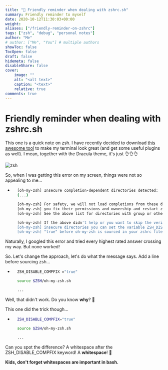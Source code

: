 ```yaml
---
title: "📌 Friendly reminder when dealing with zshrc.sh"
summary: Friendly reminder to myself
date: 2020-10-12T11:30:03+00:00
weight: 
aliases: ["/friendly-reminder-on-zshrc"]
tags: ["zsh", "debug", "personal notes"]
author: "Me"
# author: ["Me", "You"] # multiple authors
showToc: false
TocOpen: false
draft: false
hidemeta: false
disableShare: false
cover:
    image: ""
    alt: "<alt text>"
    caption: "<text>"
    relative: true
comments: true
---
```


<h1>Friendly reminder when dealing with zshrc.sh</h1>

This one is a quick note on zsh. I have recently decided to download [this awesome tool](https://ohmyz.sh/) to make my terminal look great (and get some useful plugins as well). I mean, together with the Dracula theme, it's just 👌👌👌 

![zsh](/images/4/zsh.png)


So, when I was getting this error on my screen, things were not so appealing to me... 

- ```bash
    [oh-my-zsh] Insecure completion-dependent directories detected:
    (...)

    [oh-my-zsh] For safety, we will not load completions from these directories until
    [oh-my-zsh] you fix their permissions and ownership and restart zsh.
    [oh-my-zsh] See the above list for directories with group or other writability.

    [oh-my-zsh] If the above didn't help or you want to skip the verification of 
    [oh-my-zsh] insecure directories you can set the variable ZSH_DISABLE_COMPFIX to 
    [oh-my-zsh] "true" before oh-my-zsh is sourced in your zshrc file.
    ```
Naturally, I googled this error and tried every highest rated answer crossing my way. But none worked!

So. Let's change the approach, let's do what the message says. Add a line before sourcing zsh...
- ```bash
    ZSH_DISABLE_COMPFIX ="true"

    source $ZSH/oh-my-zsh.sh

    ...
    ```

Well, that didn't work. Do you know **why**? 🤔 

This one did the trick though...

- ```bash
    ZSH_DISABLE_COMPFIX="true"

    source $ZSH/oh-my-zsh.sh

    ...
    ```

Can you spot the difference? A whitespace after the ZSH_DISABLE_COMPFIX keyword! A **whitespace**! 🤦

**Kids, don't forget whitespaces are important in bash.**